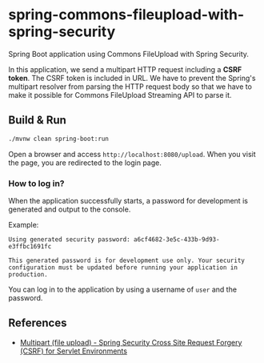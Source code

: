 # spring-commons-fileupload-with-spring-security

Spring Boot application using Commons FileUpload with Spring Security.

In this application, we send a multipart HTTP request including a **CSRF token**.
The CSRF token is included in URL. We have to prevent the Spring's multipart resolver from parsing the HTTP request body
so that we have to make it possible for Commons FileUpload Streaming API to parse it.

## Build & Run

``` bash
./mvnw clean spring-boot:run
```

Open a browser and access `http://localhost:8080/upload`.
When you visit the page, you are redirected to the login page.

### How to log in?

When the application successfully starts,
a password for development is generated and output to the console.

Example:

```
Using generated security password: a6cf4682-3e5c-433b-9d93-e3ffbc1691fc

This generated password is for development use only. Your security configuration must be updated before running your application in production.
```

You can log in to the application by using a username of `user` and the password.

## References

- [Multipart (file upload) - Spring Security Cross Site Request Forgery (CSRF) for Servlet Environments](https://docs.spring.io/spring-security/reference/servlet/exploits/csrf.html#servlet-csrf-considerations-multipart)
